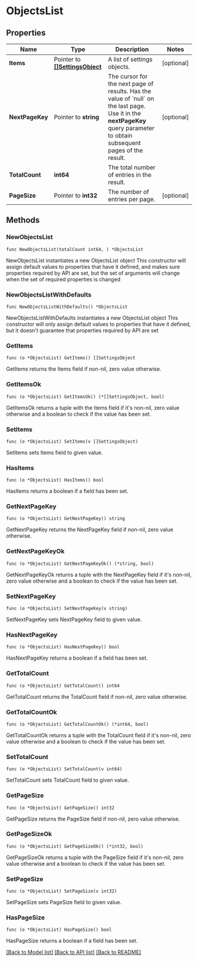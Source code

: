 # ObjectsList

## Properties

Name | Type | Description | Notes
------------ | ------------- | ------------- | -------------
**Items** | Pointer to [**[]SettingsObject**](SettingsObject.md) | A list of settings objects. | [optional] 
**NextPageKey** | Pointer to **string** | The cursor for the next page of results. Has the value of &#x60;null&#x60; on the last page.   Use it in the **nextPageKey** query parameter to obtain subsequent pages of the result. | [optional] 
**TotalCount** | **int64** | The total number of entries in the result. | 
**PageSize** | Pointer to **int32** | The number of entries per page. | [optional] 

## Methods

### NewObjectsList

`func NewObjectsList(totalCount int64, ) *ObjectsList`

NewObjectsList instantiates a new ObjectsList object
This constructor will assign default values to properties that have it defined,
and makes sure properties required by API are set, but the set of arguments
will change when the set of required properties is changed

### NewObjectsListWithDefaults

`func NewObjectsListWithDefaults() *ObjectsList`

NewObjectsListWithDefaults instantiates a new ObjectsList object
This constructor will only assign default values to properties that have it defined,
but it doesn't guarantee that properties required by API are set

### GetItems

`func (o *ObjectsList) GetItems() []SettingsObject`

GetItems returns the Items field if non-nil, zero value otherwise.

### GetItemsOk

`func (o *ObjectsList) GetItemsOk() (*[]SettingsObject, bool)`

GetItemsOk returns a tuple with the Items field if it's non-nil, zero value otherwise
and a boolean to check if the value has been set.

### SetItems

`func (o *ObjectsList) SetItems(v []SettingsObject)`

SetItems sets Items field to given value.

### HasItems

`func (o *ObjectsList) HasItems() bool`

HasItems returns a boolean if a field has been set.

### GetNextPageKey

`func (o *ObjectsList) GetNextPageKey() string`

GetNextPageKey returns the NextPageKey field if non-nil, zero value otherwise.

### GetNextPageKeyOk

`func (o *ObjectsList) GetNextPageKeyOk() (*string, bool)`

GetNextPageKeyOk returns a tuple with the NextPageKey field if it's non-nil, zero value otherwise
and a boolean to check if the value has been set.

### SetNextPageKey

`func (o *ObjectsList) SetNextPageKey(v string)`

SetNextPageKey sets NextPageKey field to given value.

### HasNextPageKey

`func (o *ObjectsList) HasNextPageKey() bool`

HasNextPageKey returns a boolean if a field has been set.

### GetTotalCount

`func (o *ObjectsList) GetTotalCount() int64`

GetTotalCount returns the TotalCount field if non-nil, zero value otherwise.

### GetTotalCountOk

`func (o *ObjectsList) GetTotalCountOk() (*int64, bool)`

GetTotalCountOk returns a tuple with the TotalCount field if it's non-nil, zero value otherwise
and a boolean to check if the value has been set.

### SetTotalCount

`func (o *ObjectsList) SetTotalCount(v int64)`

SetTotalCount sets TotalCount field to given value.


### GetPageSize

`func (o *ObjectsList) GetPageSize() int32`

GetPageSize returns the PageSize field if non-nil, zero value otherwise.

### GetPageSizeOk

`func (o *ObjectsList) GetPageSizeOk() (*int32, bool)`

GetPageSizeOk returns a tuple with the PageSize field if it's non-nil, zero value otherwise
and a boolean to check if the value has been set.

### SetPageSize

`func (o *ObjectsList) SetPageSize(v int32)`

SetPageSize sets PageSize field to given value.

### HasPageSize

`func (o *ObjectsList) HasPageSize() bool`

HasPageSize returns a boolean if a field has been set.


[[Back to Model list]](../README.md#documentation-for-models) [[Back to API list]](../README.md#documentation-for-api-endpoints) [[Back to README]](../README.md)


